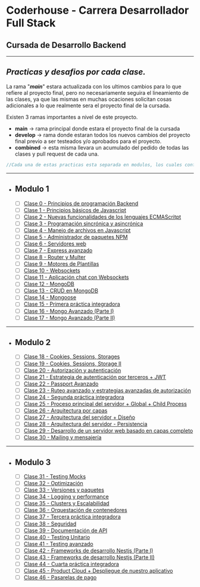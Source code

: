 # Coderhouse - Carrera Desarrollador Full Stack
## Cursada de Desarrollo Backend


---
## _**Practicas y desafios por cada clase.**_

La rama "_**main**_" estara actualizada con los ultimos cambios para lo que refiere al proyecto final, pero no necesariamente seguira el lineamiento de las clases, ya que las mismas en muchas ocaciones solicitan cosas adicionales a lo que realmente sera el proyecto final de la cursada.

Existen 3 ramas importantes a nivel de este proyecto.
- **main** -> rama principal donde estara el proyecto final de la cursada
- **develop** -> rama donde estaran todos los nuevos cambios del proyecto final previo a ser testeados y/o aprobados para el proyecto.
- **combined** -> esta misma llevara un acumulado del pedido de todas las clases y pull request de cada una.

 ```js
 //Cada una de estas practicas esta separada en modulos, los cuales conforman la finalidad de la cursada. Y estan asociadas a una pull request distinta. La unificacion de las clases estaran sobre la rama "combined"
 ```

---
- ## Modulo 1

  - [ ] [Clase 0 - Principios de programación Backend](#)
  - [ ] [Clase 1 - Principios básicos de Javascript](#)
  - [ ] [Clase 2 - Nuevas funcionalidades de los lenguajes ECMAScritpt](#)
  - [ ] [Clase 3 - Programación sincrónica y asincrónica](#)
  - [ ] [Clase 4 - Manejo de archivos en Javascript](#)
  - [ ] [Clase 5 - Administrador de paquetes NPM](#)
  - [ ] [Clase 6 - Servidores web](#)
  - [ ] [Clase 7 - Express avanzado](#)
  - [ ] [Clase 8 - Router y Multer](#)
  - [ ] [Clase 9 - Motores de Plantillas](#)
  - [ ] [Clase 10 - Websockets](#)
  - [ ] [Clase 11 - Aplicación chat con Websockets](#)
  - [ ] [Clase 12 - MongoDB](#)
  - [ ] [Clase 13 - CRUD en MongoDB](#)
  - [ ] [Clase 14 - Mongoose](#)
  - [ ] [Clase 15 - Primera práctica integradora](#)
  - [ ] [Clase 16 - Mongo Avanzado (Parte I)](#)
  - [ ] [Clase 17 - Mongo Avanzado (Parte II)](#)

---
- ## Modulo 2

  - [ ] [Clase 18 - Cookies, Sessions, Storages](#)
  - [ ] [Clase 19 - Cookies, Sessions, Storage II](#)
  - [ ] [Clase 20 - Autorización y autenticación](#)
  - [ ] [Clase 21 - Estrategia de autenticación por terceros + JWT](#)
  - [ ] [Clase 22 - Passport Avanzado](#)
  - [ ] [Clase 23 - Ruteo avanzado y estrategias avanzadas de autorización](#)
  - [ ] [Clase 24 - Segunda práctica integradora](#)
  - [ ] [Clase 25 - Proceso principal del servidor + Global + Child Process](#)
  - [ ] [Clase 26 - Arquitectura por capas](#)
  - [ ] [Clase 27 - Arquitectura del servidor + Diseño](#)
  - [ ] [Clase 28 - Arquitectura del servidor - Persistencia](#)
  - [ ] [Clase 29 - Desarrollo de un servidor web basado en capas completo](#)
  - [ ] [Clase 30 - Mailing y mensajería](#)

---
- ## Modulo 3

  - [ ] [Clase 31 - Testing Mocks](#)
  - [ ] [Clase 32 - Optimización](#)
  - [ ] [Clase 33 - Versiones y paquetes](#)
  - [ ] [Clase 34 - Logging y performance](#)
  - [ ] [Clase 35 - Clusters y Escalabilidad](#)
  - [ ] [Clase 36 - Orquestación de contenedores](#)
  - [ ] [Clase 37 - Tercera práctica integradora](#)
  - [ ] [Clase 38 - Seguridad](#)
  - [ ] [Clase 39 - Documentación de API](#)
  - [ ] [Clase 40 - Testing Unitario](#)
  - [ ] [Clase 41 - Testing avanzado](#)
  - [ ] [Clase 42 - Frameworks de desarrollo Nestjs (Parte I)](#)
  - [ ] [Clase 43 - Frameworks de desarrollo Nestjs (Parte II)](#)
  - [ ] [Clase 44 - Cuarta práctica integradora](#)
  - [ ] [Clase 45 - Product Cloud + Despliegue de nuestro aplicativo](#)
  - [ ] [Clase 46 - Pasarelas de pago](#)
